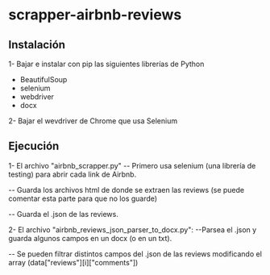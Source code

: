 # scrapper-airbnb-reviews

## Instalación

1- Bajar e instalar con pip las siguientes librerías de Python

- BeautifulSoup
- selenium
- webdriver
- docx

2- Bajar el wevdriver de Chrome que usa Selenium

## Ejecución

1- El archivo "airbnb_scrapper.py" 
-- Primero usa selenium (una librería de testing) para abrir cada link de Airbnb.
   
-- Guarda los archivos html de donde se extraen las reviews (se puede comentar esta parte para que no los guarde)
   
-- Guarda el .json de las reviews. 

2- El archivo "airbnb_reviews_json_parser_to_docx.py":
--Parsea el .json y guarda algunos campos en un docx (o en un txt).

-- Se pueden filtrar distintos campos del .json de las reviews modificando el array (data["reviews"][i]["comments"])
